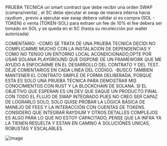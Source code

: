 PRUEBA TECNICA
un smart contract que debe recibir una orden SWAP (compra/venta) , el SC debe ejecutar el swap de manera interna hacia raydium , 
previo a ejecutar ese swap debera validar si es compra (SOL - TOKEN) o venta (TOKEN-SOL) para extraer un fee de 10% el fee debera 
ser tomado en SOL y se queda en el SC (hasta su recolección por wallet autorizada) 

COMENTARIO:
-COMO SE TRATA DE UNA PRUEBA TECNICA DECIDI NO COMPLICARME MUCHO CON LA INSTALACION DE DEPENDENCIAS Y COMO NO TENGO UN ENTORNO 
LOCAL ACONDICIONADO,OPTE POR USAR SOLANA PLAYGROUND QUE DISPONE DE UN FRAMEWORK QUE ME AYUDO A ENFOCARME EN EL DESARROLLO DEL 
CONTRATO Y DEL TEST. DEJE COMENTARIOS EN CADA LINEA DEL CODIGO.
-BUSCO TAMBIEN MANTENER EL CONTRATO SIMPLE DE FORMA DELIBERADA, PORQUE ESTA ES SOLO UNA PRUEBA TÉCNICA PARA DEMOSTRAR MIS CONOCIMIENTOS CON RUST Y 
LA BLOCKCHAIN DE SOLANA. SI EL OBJETIVO QUE ESPERAN ES UN DEV QUE SAQUE UN PRODUCTO FINAL CON TODO EL FLUJO DE SWAP INTEGRADO PUES NO CREO SER CAPAZ
DE LOGRARLO SOLO, SOLO QUISE PROBAR LA LÓGICA BÁSICA DE MANEJO DE FEES Y LA INTERACCIÓN CON CUENTAS DE TOKENS. CONSIDERO QUE INTEGRAR RAYDIUM Y OTROS DETALLES COMPLEJOS ES ALGO PARA LO QUE NO ESTOY CAPACITADO, PENSE QUE LA INFRA YA LA TIENEN RESUELTA Y ESTAN EN CAMINO A SOLUCIÓNES UNICAS, ROBUSTAS Y ESCALABLES.

![image](https://github.com/user-attachments/assets/2d7583b6-3275-4a78-be5d-81386ef109da)

